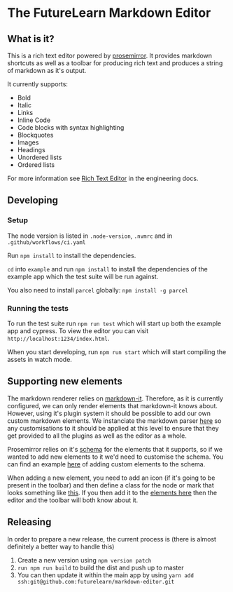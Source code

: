 # The FutureLearn Markdown Editor

## What is it?

This is a rich text editor powered by [prosemirror](https://prosemirror.net/). It provides markdown shortcuts as well as a toolbar for producing rich text and produces a string of markdown as it's output.

It currently supports:

* Bold
* Italic
* Links
* Inline Code
* Code blocks with syntax highlighting
* Blockquotes
* Images
* Headings
* Unordered lists
* Ordered lists

For more information see [Rich Text Editor](https://app.gitbook.com/@futurelearn/s/engineering-docs/the-futurelearn-app/frontend/javascript/rich-text-editor) in the engineering docs.

## Developing

### Setup

The node version is listed in `.node-version`, `.nvmrc` and in `.github/workflows/ci.yaml`

Run `npm install` to install the dependencies.

`cd` into `example` and run `npm install` to install the dependencies of the example app which the test suite will be run against.

You also need to install `parcel` globally: `npm install -g parcel`

### Running the tests

To run the test suite run `npm run test` which will start up both the example app and cypress. To view the editor you can visit `http://localhost:1234/index.html`.

When you start developing, run `npm run start` which will start compiling the assets in watch mode.

## Supporting new elements

The markdown renderer relies on [markdown-it](https://github.com/markdown-it/markdown-it). Therefore, as it is currently configured, we can only render elements that markdown-it knows about. However, using it's plugin system it should be possible to add our own custom markdown elements. We instanciate the markdown parser [here](https://github.com/futurelearn/markdown-editor/blob/master/src/Editor/markdown.ts#L68) so any customisations to it should be applied at this level to ensure that they get provided to all the plugins as well as the editor as a whole.

Prosemirror relies on it's [schema](https://github.com/ProseMirror/prosemirror-markdown/blob/master/src/schema.js) for the elements that it supports, so if we wanted to add new elements to it we'd need to customise the schema. You can find an example [here](https://prosemirror.net/examples/dino/) of adding custom elements to the schema.

When adding a new element, you need to add an icon (if it's going to be present in the toolbar) and then define a class for the node or mark that looks something like [this](https://github.com/futurelearn/markdown-editor/blob/master/src/Editor/Marks/Strong.ts). If you then add it to the [elements here](https://github.com/futurelearn/markdown-editor/blob/master/src/Editor/Marks/index.ts#L8) then the editor and the toolbar will both know about it.

## Releasing
In order to prepare a new release, the current process is (there is almost definitely a better way to handle this)

1. Create a new version using `npm version patch`
2. `run npm run build` to build the dist and push up to master
3. You can then update it within the main app by using `yarn add ssh:git@github.com:futurelearn/markdown-editor.git`